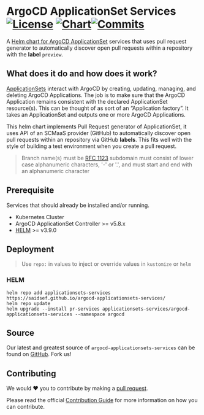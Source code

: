 # ArgoCD ApplicationSet Services [![License](https://img.shields.io/badge/License-Apache_2.0-blue.svg)](./LICENSE.md) [![Chart](https://github.com/saidsef/argocd-applicationsets-services/actions/workflows/charts.yml/badge.svg)](#deployment)[![Commits](https://img.shields.io/github/commits-since/saidsef/argocd-applicationsets-services/latest.svg)](#Source)

A [Helm chart for ArgoCD ApplicationSet](./charts/applicationset/README.md) services that uses pull request generator to automatically discover open pull requests within a repository with the **label** `preview`.

## What does it do and how does it work?
[ApplicationSets](https://argocd-applicationset.readthedocs.io/en/stable/) interact with ArgoCD by creating, updating, managing, and deleting ArgoCD Applications. The job is to make sure that the ArgoCD Application remains consistent with the declared ApplicationSet resource(s). This can be thought of as sort of an “Application factory”. It takes an ApplicationSet and outputs one or more ArgoCD Applications.

This helm chart implements Pull Request generator of ApplicationSet, it uses API of an SCMaaS provider (GitHub) to automatically discover open pull requests within an repository via GitHub **labels**. This fits well with the style of building a test environment when you create a pull request.

> Branch name(s) must be [RFC 1123](https://www.rfc-editor.org/rfc/rfc1123) subdomain must consist of lower case alphanumeric characters, '-' or '.', and must start and end with an alphanumeric character
## Prerequisite

Services that should already be installed and/or running.

- Kubernetes Cluster
- ArgoCD ApplicationSet Controller >= v5.8.x
- [HELM](https://helm.sh/docs/intro/install/) >= v3.9.0

## Deployment

> Use `repo:` in values to inject or override values in `kustomize` or `helm` 
### HELM

```shell
helm repo add applicationsets-services https://saidsef.github.io/argocd-applicationsets-services/
helm repo update
helm upgrade --install pr-services applicationsets-services/argocd-applicationsets-services --namespace argocd
```

## Source

Our latest and greatest source of `argocd-applicationsets-services` can be found on [GitHub](#deployment). Fork us!

## Contributing

We would :heart: you to contribute by making a [pull request](https://github.com/saidsef/argocd-applicationsets-services/pulls).

Please read the official [Contribution Guide](./CONTRIBUTING.md) for more information on how you can contribute.
